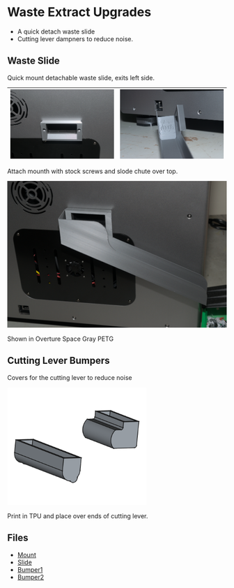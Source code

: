 # Waste Extract Upgrades

  * A quick detach waste slide
  * Cutting lever dampners to reduce noise. 

## Waste Slide 

Quick mount detachable waste slide, exits left side. 

| <img src="images/Slide_mount.jpg" width="640">  | <img src="images/Slide.jpg" width="640"> |
| --- | --- |

Attach mounth with stock screws and slode chute over top. 

<img src="images/Slide_assy.jpg" width=640>

Shown in Overture Space Gray PETG

## Cutting Lever Bumpers

Covers for the cutting lever to reduce noise

<img src="images/Bumpers.png" width=320> 

Print in TPU and place over ends of cutting lever. 

## Files

  * [Mount](files/Mount.step)
  * [Slide](files/Slide.step)
  * [Bumper1](files/Bumper1.step)
  * [Bumper2](files/Bumper2.step)
